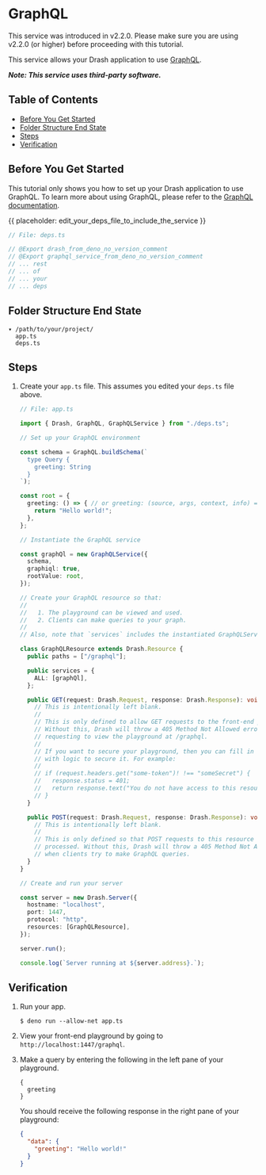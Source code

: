 # GraphQL

This service was introduced in v2.2.0. Please make sure you are using v2.2.0 (or
higher) before proceeding with this tutorial.

This service allows your Drash application to use
[GraphQL](https://graphql.org/).

_**Note: This service uses third-party software.**_

## Table of Contents

- [Before You Get Started](#before-you-get-started)
- [Folder Structure End State](#folder-structure-end-state)
- [Steps](#steps)
- [Verification](#verification)

## Before You Get Started

This tutorial only shows you how to set up your Drash application to use
GraphQL. To learn more about using GraphQL, please refer to the
[GraphQL documentation](https://graphql.org/).

{{ placeholder: edit_your_deps_file_to_include_the_service }}

```typescript
// File: deps.ts

// @Export drash_from_deno_no_version_comment
// @Export graphql_service_from_deno_no_version_comment
// ... rest
// ... of
// ... your
// ... deps
```

## Folder Structure End State

```text
▾ /path/to/your/project/
  app.ts
  deps.ts
```

## Steps

1. Create your `app.ts` file. This assumes you edited your `deps.ts` file above.

   ```typescript
   // File: app.ts

   import { Drash, GraphQL, GraphQLService } from "./deps.ts";

   // Set up your GraphQL environment

   const schema = GraphQL.buildSchema(`
     type Query {
       greeting: String
     }
   `);

   const root = {
     greeting: () => { // or greeting: (source, args, context, info) => {
       return "Hello world!";
     },
   };

   // Instantiate the GraphQL service

   const graphQl = new GraphQLService({
     schema,
     graphiql: true,
     rootValue: root,
   });

   // Create your GraphQL resource so that:
   //
   //   1. The playground can be viewed and used.
   //   2. Clients can make queries to your graph.
   //
   // Also, note that `services` includes the instantiated GraphQLService.

   class GraphQLResource extends Drash.Resource {
     public paths = ["/graphql"];

     public services = {
       ALL: [graphQl],
     };

     public GET(request: Drash.Request, response: Drash.Response): void {
       // This is intentionally left blank.
       //
       // This is only defined to allow GET requests to the front-end playground.
       // Without this, Drash will throw a 405 Method Not Allowed error when
       // requesting to view the playground at /graphql.
       //
       // If you want to secure your playground, then you can fill in this method
       // with logic to secure it. For example:
       //
       // if (request.headers.get("some-token")! !== "someSecret") {
       //   response.status = 401;
       //   return response.text("You do not have access to this resource.");
       // }
     }

     public POST(request: Drash.Request, response: Drash.Response): void {
       // This is intentionally left blank.
       //
       // This is only defined so that POST requests to this resource can be
       // processed. Without this, Drash will throw a 405 Method Not Allowed error
       // when clients try to make GraphQL queries.
     }
   }

   // Create and run your server

   const server = new Drash.Server({
     hostname: "localhost",
     port: 1447,
     protocol: "http",
     resources: [GraphQLResource],
   });

   server.run();

   console.log(`Server running at ${server.address}.`);
   ```

## Verification

1. Run your app.

   ```shell
   $ deno run --allow-net app.ts
   ```

2. View your front-end playground by going to `http://localhost:1447/graphql`.

3. Make a query by entering the following in the left pane of your playground.

   ```text
   {
     greeting
   }
   ```

   You should receive the following response in the right pane of your
   playground:

   ```json
   {
     "data": {
       "greeting": "Hello world!"
     }
   }
   ```
